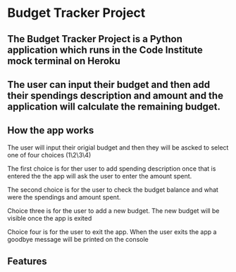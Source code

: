 # Budget Tracker Project

## The Budget Tracker Project is a Python application which runs in the Code Institute mock terminal on Heroku

## The user can input their budget and then add their spendings description and amount and the application will calculate the remaining budget. 


## How the app works
The user will input their origial budget and then they will be ascked to select one of four choices (1\2\3\4)

The first choice is for ther user to add spending description once that is entered the the app will ask the user to enter the amount spent. 

The second choice is for the user to check the budget balance and what were the spendings and amount spent. 

Choice three is for the user to add a new budget. The new budget will be visible once the app is exited 

Choice four is for the user to exit the app. When the user exits the app a goodbye message will be printed on the console


## Features

